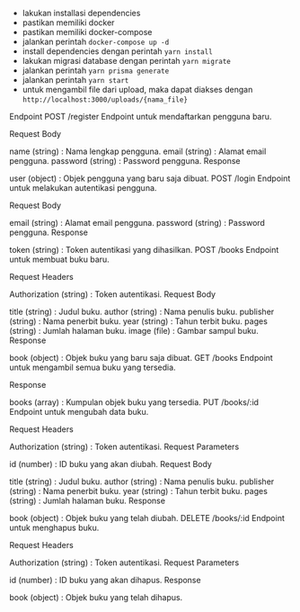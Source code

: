 - lakukan installasi dependencies
- pastikan memiliki docker
- pastikan memiliki docker-compose
- jalankan perintah `docker-compose up -d`
- install dependencies dengan perintah `yarn install`
- lakukan migrasi database dengan perintah `yarn migrate`
- jalankan perintah `yarn prisma generate`
- jalankan perintah `yarn start`
- untuk mengambil file dari upload, maka dapat diakses dengan `http://localhost:3000/uploads/{nama_file}`

Endpoint
POST /register
Endpoint untuk mendaftarkan pengguna baru.

Request Body

name (string) : Nama lengkap pengguna.
email (string) : Alamat email pengguna.
password (string) : Password pengguna.
Response

user (object) : Objek pengguna yang baru saja dibuat.
POST /login
Endpoint untuk melakukan autentikasi pengguna.

Request Body

email (string) : Alamat email pengguna.
password (string) : Password pengguna.
Response

token (string) : Token autentikasi yang dihasilkan.
POST /books
Endpoint untuk membuat buku baru.

Request Headers

Authorization (string) : Token autentikasi.
Request Body

title (string) : Judul buku.
author (string) : Nama penulis buku.
publisher (string) : Nama penerbit buku.
year (string) : Tahun terbit buku.
pages (string) : Jumlah halaman buku.
image (file) : Gambar sampul buku.
Response

book (object) : Objek buku yang baru saja dibuat.
GET /books
Endpoint untuk mengambil semua buku yang tersedia.

Response

books (array) : Kumpulan objek buku yang tersedia.
PUT /books/:id
Endpoint untuk mengubah data buku.

Request Headers

Authorization (string) : Token autentikasi.
Request Parameters

id (number) : ID buku yang akan diubah.
Request Body

title (string) : Judul buku.
author (string) : Nama penulis buku.
publisher (string) : Nama penerbit buku.
year (string) : Tahun terbit buku.
pages (string) : Jumlah halaman buku.
Response

book (object) : Objek buku yang telah diubah.
DELETE /books/:id
Endpoint untuk menghapus buku.

Request Headers

Authorization (string) : Token autentikasi.
Request Parameters

id (number) : ID buku yang akan dihapus.
Response

book (object) : Objek buku yang telah dihapus.
